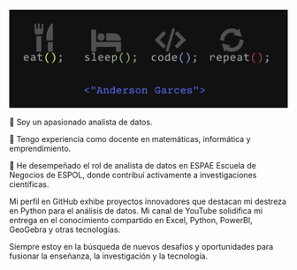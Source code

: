 ![Texto alternativo](https://raw.githubusercontent.com/Andersongarces/image_portadas/main/image_portadas/portada_github.png) 

👾 Soy un apasionado analista de datos.

👾 Tengo experiencia como docente en matemáticas, informática y emprendimiento.

👾 He desempeñado el rol de analista de datos en ESPAE Escuela de Negocios de ESPOL, donde contribuí activamente a investigaciones científicas. 

Mi perfil en GitHub exhibe proyectos innovadores que destacan mi destreza en Python para el análisis de datos.
Mi canal de YouTube solidifica mi entrega en el conocimiento compartido en Excel, Python, PowerBI, GeoGebra y otras tecnologías. 

Siempre estoy en la búsqueda de nuevos desafíos y oportunidades para fusionar la enseñanza, la investigación y la tecnología. 

